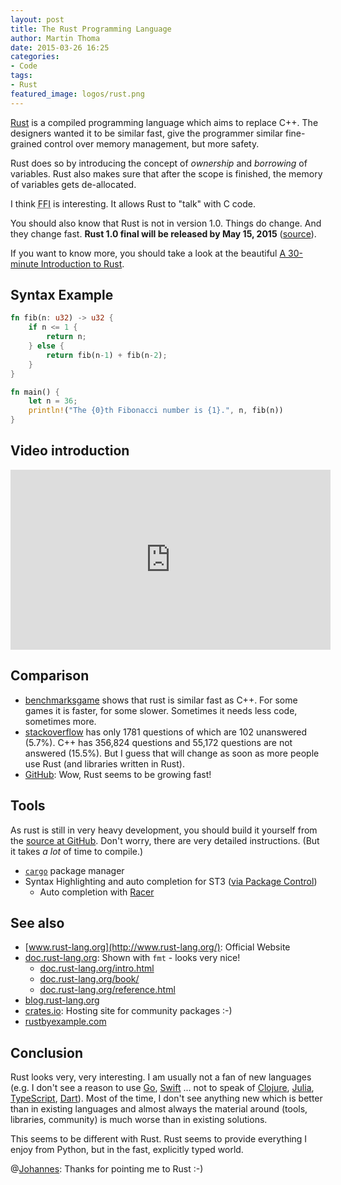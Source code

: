 ```yaml
---
layout: post
title: The Rust Programming Language
author: Martin Thoma
date: 2015-03-26 16:25
categories:
- Code
tags:
- Rust
featured_image: logos/rust.png
---
```


[Rust](https://en.wikipedia.org/wiki/Rust_(programming_language)) is a compiled
programming language which aims to replace C++. The designers wanted it to be
similar fast, give the programmer similar fine-grained control over memory
management, but more safety.

Rust does so by introducing the concept of *ownership* and *borrowing* of
variables. Rust also makes sure that after the scope is finished, the memory
of variables gets de-allocated.

I think <abbr title="Foreign Function Interface">FFI</abbr> is interesting. It
allows Rust to "talk" with C code.

You should also know that Rust is not in version 1.0. Things do change. And
they change fast. **Rust 1.0 final will be released by May 15, 2015** ([source](http://blog.rust-lang.org/2015/02/13/Final-1.0-timeline.html)).

If you want to know more, you should take a look at the beautiful
[A 30-minute Introduction to Rust](https://doc.rust-lang.org/intro.html).


## Syntax Example

```rust
fn fib(n: u32) -> u32 {
    if n <= 1 {
        return n;
    } else {
        return fib(n-1) + fib(n-2);
    }
}

fn main() {
    let n = 36;
    println!("The {0}th Fibonacci number is {1}.", n, fib(n))
}
```


## Video introduction

<iframe width="512" height="288" src="https://www.youtube-nocookie.com/embed/agzf6ftEsLU?rel=0" frameborder="0" allowfullscreen></iframe>


## Comparison

* [benchmarksgame](http://benchmarksgame.alioth.debian.org/u32/compare.php?lang=rust&lang2=gpp) shows that rust is similar fast as C++. For some games
  it is faster, for some slower. Sometimes it needs less code, sometimes more.
* [stackoverflow](http://stackoverflow.com/questions/tagged/rust?sort=votes&pageSize=50)
  has only 1781 questions of which are 102 unanswered (5.7%). C++ has 356,824
  questions and 55,172 questions are not answered (15.5%). But I guess that
  will change as soon as more people use Rust (and libraries written in Rust).
* [GitHub](http://githut.info/#Rust): Wow, Rust seems to be growing fast!


## Tools

As rust is still in very heavy development, you should build it yourself from
the [source at GitHub](https://github.com/rust-lang/rust). Don't worry, there
are very detailed instructions. (But it takes *a lot* of time to compile.)


* [`cargo`](https://github.com/rust-lang/cargo) package manager
* Syntax Highlighting and auto completion for ST3 ([via Package Control](https://packagecontrol.io/packages/Rust))
  * Auto completion with [Racer](https://github.com/phildawes/racer)


## See also

* [www.rust-lang.org](http://www.rust-lang.org/): Official Website
* [doc.rust-lang.org](https://doc.rust-lang.org/std/fmt/): Shown with `fmt` - looks very nice!
  * [doc.rust-lang.org/intro.html](https://doc.rust-lang.org/intro.html)
  * [doc.rust-lang.org/book/](https://doc.rust-lang.org/book/)
  * [doc.rust-lang.org/reference.html](https://doc.rust-lang.org/reference.html)
* [blog.rust-lang.org](http://blog.rust-lang.org/2015/02/13/Final-1.0-timeline.html)
* [crates.io](https://crates.io/): Hosting site for community packages :-)
* [rustbyexample.com](http://rustbyexample.com/)


## Conclusion

Rust looks very, very interesting. I am usually not a fan of new languages
(e.g. I don't see a reason to use [Go](https://en.wikipedia.org/wiki/Go_(programming_language)), [Swift](https://en.wikipedia.org/wiki/Swift_(programming_language)) ...
not to speak of [Clojure](https://en.wikipedia.org/wiki/Clojure), [Julia](https://en.wikipedia.org/wiki/Julia_(programming_language)), [TypeScript](https://en.wikipedia.org/wiki/TypeScript), [Dart](https://en.wikipedia.org/wiki/Dart_(programming_language))).
Most of the time, I don't see anything new which is better than in existing
languages and almost always the material around (tools, libraries, community)
is much worse than in existing solutions.

This seems to be different with Rust. Rust seems to provide everything I enjoy
from Python, but in the fast, explicitly typed world.

@[Johannes](http://schickling.me/): Thanks for pointing me to Rust :-)
